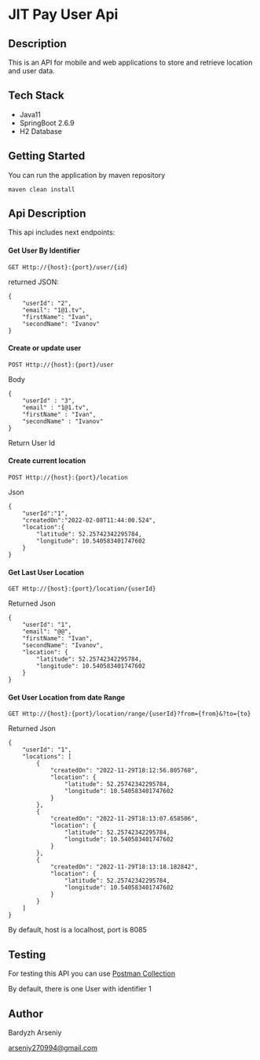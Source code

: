 # JIT Pay User Api
## Description
This is an API for mobile and web applications to store and retrieve location and
user data.

## Tech Stack
* Java11
* SpringBoot 2.6.9
* H2 Database
## Getting Started
You can run the application by maven repository 
    
    maven clean install
## Api Description
This api includes next endpoints:

#### Get User By Identifier
    
    GET Http://{host}:{port}/user/{id}
    
returned JSON:

    {
        "userId": "2",
        "email": "1@1.tv",
        "firstName": "Ivan",
        "secondName": "Ivanov"
    }
    
#### Create or update user


    POST Http://{host}:{port}/user  
Body
    
    {
        "userId" : "3",
        "email" : "1@1.tv",
        "firstName" : "Ivan",
        "secondName" : "Ivanov"
    }
    
Return User Id
#### Create current location 


    POST Http://{host}:{port}/location
Json

    {
        "userId":"1",
        "createdOn":"2022-02-08T11:44:00.524",
        "location":{
            "latitude": 52.25742342295784,
            "longitude": 10.540583401747602
        }
    }

#### Get Last User Location


    GET Http://{host}:{port}/location/{userId}
Returned Json

    {
        "userId": "1",
        "email": "@@",
        "firstName": "Ivan",
        "secondName": "Ivanov",
        "location": {
            "latitude": 52.25742342295784,
            "longitude": 10.540583401747602
        }
    }

#### Get User Location from date Range


    GET Http://{host}:{port}/location/range/{userId}?from={from}&?to={to}
Returned Json
    
    {
        "userId": "1",
        "locations": [
            {
                "createdOn": "2022-11-29T18:12:56.805768",
                "location": {
                    "latitude": 52.25742342295784,
                    "longitude": 10.540583401747602
                }
            },
            {
                "createdOn": "2022-11-29T18:13:07.658506",
                "location": {
                    "latitude": 52.25742342295784,
                    "longitude": 10.540583401747602
                }
            },
            {
                "createdOn": "2022-11-29T18:13:18.182842",
                "location": {
                    "latitude": 52.25742342295784,
                    "longitude": 10.540583401747602
                }
            }
        ]
    }
    
By default, host is a localhost, port is 8085
## Testing
For testing this API you can use [Postman Collection](https://github.com/arseniyBardyzh/JitPayUserService/blob/master/JITPay%20API.postman_collection.json)

By default, there is one User with identifier 1

## Author
Bardyzh Arseniy

arseniy270994@gmail.com
